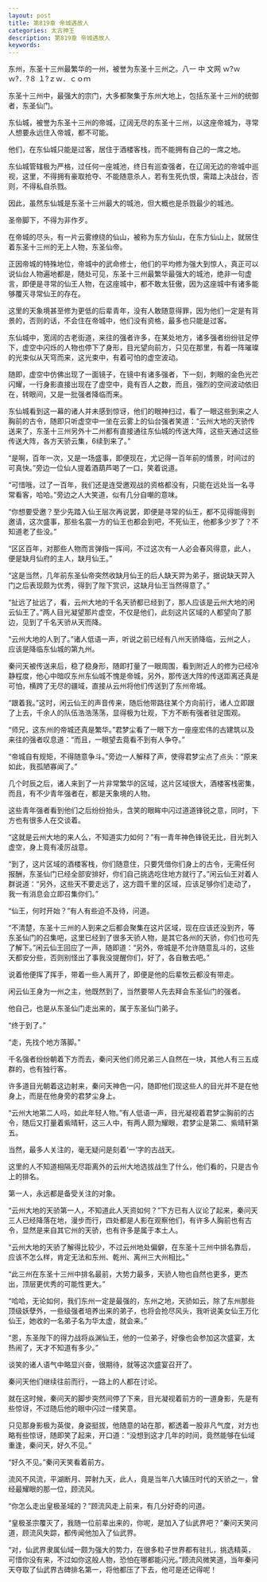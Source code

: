 ```yaml
---
layout: post
title: 第819章 帝城遇故人
categories: 太古神王
description: 第819章 帝城遇故人
keywords:
---
```


东州，东圣十三州最繁华的一州，被誉为东圣十三州之。八一 中 文网  ｗ?ｗ ｗ?．?８ １?ｚｗ．ｃｏｍ

东圣十三州中，最强大的宗门，大多都聚集于东州大地上，包括东圣十三州的统御者，东圣仙门。

东仙城，被誉为东圣十三州的帝城，辽阔无尽的东圣十三州，以这座帝城为，寻常人想要永远住入帝城，都不可能。

他们，在东仙城只能是过客，居住于酒楼客栈，而不能拥有自己的一席之地。

东仙城管辖极为严格，过任何一座城池，终日有巡查强者，在辽阔无边的帝城中巡视，这里，不得拥有豪取抢夺、不能随意杀人，若有生死仇恨，需踏上决战台，否则，不得私自杀戮。

因此，虽然东仙城是东圣十三州最大的城池，但大概也是杀戮最少的城池。

圣帝脚下，不得为非作歹。

在帝城的尽头，有一片云雾缭绕的仙山，被称为东方仙山，在东方仙山上，就居住着东圣十三州的无上人物，东圣仙帝。

正因帝城的特殊地位，帝城中的武命修士，他们的平均修为强大到惊人，真正可以说仙台人物遍地都是，随处可见，东圣十三州最繁华最强大的城池，绝非一句虚言，即便是寻常的仙王人物，在这座城中，都不敢太狂傲，因为这座城中有诸多能够覆灭寻常仙王的存在。

这里的天象境甚至修为更低的后辈青年，没有人敢随意得罪，因为他们一定是有背景的，否则的话，不会住在帝城中，他们没有资格，最多也只能是过客。

东仙城中，宽阔的古老街道，来往的强者许多，在某处地方，诸多强者纷纷驻足停下，虚空中闪烁的人物也停下了身形，目光望向前方，只见在那里，有着一阵璀璨的光束似从天穹而来，这光束中，有着可怕的虚空波动。

随即，虚空中仿佛出现了一面镜子，在镜中有诸多强者，下一刻，刺眼的金色光芒闪耀，一行身影直接出现在了虚空中，竟有百人之数，而且，强烈的空间波动依旧在，转眼间，又是一批强者降临而来。

东仙城看到这一幕的诸人并未感到惊讶，他们的眼神扫过，看了一眼这些到来之人胸前的古令，随即只听虚空中一坐在云雾上的仙台强者笑道：“云州大地的天骄传送来了，东圣十三州另外十二州都有直接通往东仙城的传送大阵，这些天通过这些传送大阵，各方天骄云集，6续到来了。”

“是啊，百年一次，又是一场盛事，即便现在，尤记得一百年前的情景，时间过的可真快。”旁边一位仙人提着酒葫芦喝了一口，笑着说道。

“可惜哦，过了一百年，我们还是连受邀观战的资格都没有，只能在远处当一名寻常看客，哈哈。”旁边之人大笑道，似有几分自嘲的意味。

“你想要受邀？至少先踏入仙王层次再说罢，即便是寻常的仙王，都不见得能得到邀请，这次盛事，那些名震一方的仙王也都会到吧，不死仙王，他都多少岁了？不知道老了些没。”

“区区百年，对那些人物而言弹指一挥间，不过这次有一人必会春风得意，此人，便是缺月仙府的主人，缺月仙王。”

“这是当然，几年前东圣仙帝突然收缺月仙王的后人缺天羿为弟子，据说缺天羿入门之后表现颇为优秀，得到了陛下赏识，这缺月仙王当然得意了。”

“扯远了扯远了，看，云州大地的千名天骄都已经到了，那人应该是云州大地的闲云仙王了。”两人目光凝望那片虚空，不仅是他们，此刻这片区域的人都望向了那边，见到了千名天骄从天而降。

“云州大地的人到了。”诸人低语一声，听说之前已经有八州天骄降临，云州之人，应该是降临东仙城的第九州。

秦问天被传送来后，稳了稳身形，随即打量了一眼周围，看到附近人的修为已经冷静程度，他心中暗叹东州东仙城不愧是帝城，另外，那传送大阵的传送距离还真是可怕，横跨了无尽的疆域，直接从云州将他们传送到了东州帝城。

“跟着我。”这时，闲云仙王的声音传来，随后他带路往某个方向前行，诸人立即跟了上去，千余人的队伍浩浩荡荡，显得极为壮观，下方不断有强者驻足围观。

“师兄，这东州的帝城还真是繁华。”君梦尘看了一眼下方一座座宏伟的古建筑以及来往的强者叹息道：“而且，一眼望去竟看不到有人争夺。”

“帝城自有规矩，不得随意争斗。”旁边一人解释了声，使得君梦尘点了点头：“原来如此，我孤陋寡闻了。”

几个时辰之后，诸人来到了一片非常繁华的区域，这片区域很大，酒楼客栈密集，而且，有不少青年强者在，都是天象境的人物。

这些青年强者看到他们之后纷纷抬头，含笑的眼眸中闪过道道锋锐之意，同时，下方也有很多人在交谈着。

“这就是云州大地的来人么，不知道实力如何？”有一青年神色锋锐无比，目光刺入虚空，身上竟有凌厉战意。

“到了，这片区域的酒楼客栈，你们随意住，只要凭借你们身上的古令，无需任何报酬，东圣仙门已经全部安排好，你们自己挑选吃住地方就行了。”闲云仙王对着人群说道：“另外，这些天不要走远了，这方圆千里的区域，应该足够你们走动了，我一有消息会立即召集你们。”

“仙王，何时开始？”有人有些迫不及待，问道。

“不清楚，东圣十三州的人到来之后都会聚集在这片区域，现在应该还没到齐，等东圣仙门的召集吧，这里已经到了很多天骄人物，是其它各州的天骄，你们也可先了解下。”闲云仙王回应了一声，随即道：“另外，帝城是不允许随意乱斗的，这些天都安分些，否则别怪出了事我没提醒你们，好了，各自散去吧。”

说着他便挥了挥手，带着一些人离开了，即便是他的后辈牧云都没有带走。

闲云仙王身为一州之主，他既然到了，当然要带人先去拜会东圣仙门的强者。

他自己，也是从东圣仙门走出来的，属于东圣仙门弟子。

“终于到了。”

“走，先找个地方落脚。”

千名强者纷纷朝着下方而去，秦问天他们师兄弟三人自然在一块，其他人有三五成群的，也有独行客。

许多道目光朝着这边射来，秦问天神色一闪，随即他们现这些人的目光并不是在他身上，而是在他身旁的君梦尘身上。

“云州大地第二人吗，如此年轻人物。”有人低语一声，目光凝视着君梦尘胸前的古令，随后又打量着紫晴轩，这三人中，有两人颇为耀眼，君梦尘是第二、紫晴轩第五。

当然，最多人关注的，毫无疑问是刻着‘一’字的古战天。

这里的人不知道相隔无尽距离外的云州大地选拔战生了什么，他们看的，只是古令上的排名。

第一人，永远都是备受关注的对象。

“云州大地的天骄第一人，不知道此人天资如何？”下方已有人议论了起来，秦问天三人已经降落在地，漫步而行，四处都是人影在观察他们，有许多人胸前也有古令，显然是来自其它州的天骄，也有许多是属于本土人。

“云州大地的天骄了解得比较少，不过云州地处偏僻，在东圣十三州中排名靠后，应该不怎么样，肯定无法和东州、乾州、离州三大州相比。”

“此三州在东圣十三州中排名最前，大势力最多，天骄人物也自然也更多，更杰出，顶层更优秀的可能性更大。”

“哈哈，无论如何，我们东州一定是最强的，东州之地，天骄如云，除了东州那些顶级妖孽外，一些级强者培养出来的弟子，也将会抢尽风头，我听说美女仙王万化仙王，她收的一名弟子名为华太虚，就会来。”

“恩，东圣陛下的得力战将焱渊仙王，他的一位弟子，好像也会参加这次盛宴，太热闹了，天才不知道有多少。”

谈笑的诸人语气中略显兴奋，很期待，就等这次盛宴召开了。

秦问天他们继续往前而行，一路上的人都在讨论。

就在这时候，秦问天的脚步突然间停了下来，目光凝视着前方的一道身影，先是有些惊讶，不过随后他的眼中闪过一缕笑意。

只见那身影极为英俊，身姿挺拔，他随意的站在那，都透着一股非凡气度，对方也略有些惊讶，随即笑了起来，开口道：“没想到这才几年的时间，竟然能够在仙域重逢，秦问天，好久不见。”

“好久不见。”秦问天笑看着前方。

流风不风流，平湖断月、羿射九天，此人，竟是当年八大镇压时代的天骄之一，曾经最耀眼的那一位，顾流风。

“你怎么走出皇极圣域的？”顾流风走上前来，有几分好奇的问道。

“皇极圣宗覆灭了，我随一位前辈出来的，你呢，是加入了仙武界吧？”秦问天笑问道，顾流风失踪，都传闻他加入了仙武界。

“对，仙武界隶属仙域一颇为强大的势力，在很多粒子世界都有驻扎，挑选精英，可惜你没有来，不过如你这般人物，恐怕在哪都能闪光。”顾流风微笑道，当年秦问天夺取了仙武界古碑排名第一，将他都压了下去，他可是还记得呢！
